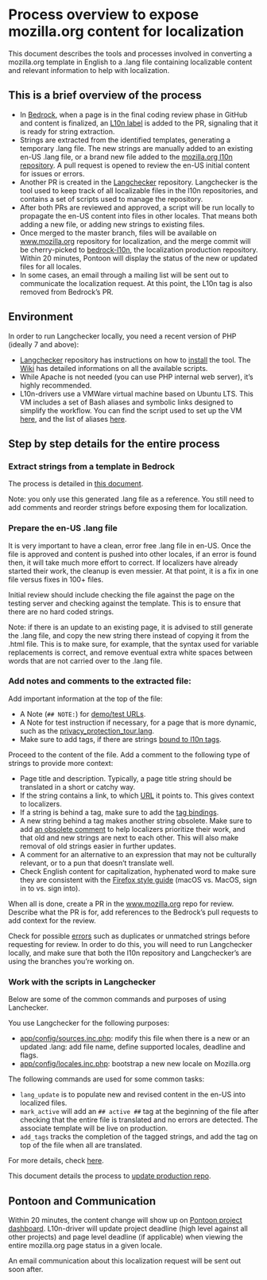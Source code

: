 # Process overview to expose mozilla.org content for localization

This document describes the tools and processes involved in converting a mozilla.org template in English to a .lang file containing localizable content and relevant information to help with localization.

## This is a brief overview of the process

* In [Bedrock](https://github.com/mozilla/bedrock), when a page is in the final coding review phase in GitHub and content is finalized, an [L10n label](https://github.com/mozilla/bedrock/pulls?q=is%3Aopen+is%3Apr+label%3AL10N) is added to the PR, signaling that it is ready for string extraction.
* Strings are extracted from the identified templates, generating a temporary .lang file. The new strings are manually added to an existing en-US .lang file, or a brand new file added to the [mozilla.org l10n repository](https://github.com/mozilla-l10n/www.mozilla.org). A pull request is opened to review the en-US initial content for issues or errors.
* Another PR is created in the [Langchecker](https://github.com/mozilla-l10n/langchecker/) repository. Langchecker is the tool used to keep track of all localizable files in the l10n repositories, and contains a set of scripts used to manage the repository.
* After both PRs are reviewed and approved, a script will be run locally to propagate the en-US content into files in other locales. That means both adding a new file, or adding new strings to existing files.
* Once merged to the master branch, files will be available on www.mozilla.org repository for localization, and the merge commit will be cherry-picked to [bedrock-l10n](https://github.com/mozilla-l10n/bedrock-l10n), the localization production repository. Within 20 minutes, Pontoon will display the status of the new or updated files for all locales.
* In some cases, an email through a mailing list will be sent out to communicate the localization request. At this point, the L10n tag is also removed from Bedrock’s PR.

## Environment

In order to run Langchecker locally, you need a recent version of PHP (ideally 7 and above):
* [Langchecker](https://github.com/mozilla-l10n/langchecker/) repository has instructions on how to [install](https://github.com/mozilla-l10n/langchecker/#installation) the tool. The [Wiki](https://github.com/mozilla-l10n/langchecker/wiki) has detailed informations on all the available scripts.
* While Apache is not needed (you can use PHP internal web server), it’s highly recommended.
* L10n-drivers use a VMWare virtual machine based on Ubuntu LTS. This VM includes a set of Bash aliases and symbolic links designed to simplify the workflow. You can find the script used to set up the VM [here](https://github.com/mozilla-l10n/vm_scripts/blob/master/setup_vm/setup_vm.sh), and the list of aliases [here](https://github.com/mozilla-l10n/vm_scripts/blob/master/.bashrc_aliases).

## Step by step details for the entire process

### Extract strings from a template in Bedrock

The process is detailed in [this document](../../products/mozilla_org/working_bedrock.md).

Note: you only use this generated .lang file as a reference. You still need to add comments and reorder strings before exposing them for localization.

### Prepare the en-US .lang file

It is very important to have a clean, error free .lang file in en-US. Once the file is approved and content is pushed into other locales, if an error is found then, it will take much more effort to correct. If localizers have already started their work, the cleanup is even messier. At that point, it is a fix in one file versus fixes in 100+ files.

Initial review should include checking the file against the page on the testing server and checking against the template. This is to ensure that there are no hard coded strings.

Note: if there is an update to an existing page, it is advised to still generate the .lang file, and copy the new string there instead of copying it from the .html file. This is to make sure, for example, that the syntax used for variable replacements is correct, and remove eventual extra white spaces between words that are not carried over to the .lang file.

### Add notes and comments to the extracted file:

Add important information at the top of the file:
* A Note (`## NOTE:`) for [demo/test URLs](https://github.com/mozilla-l10n/www.mozilla.org/blob/f5747193ee5af7e83fafa2cf70a2031dfa3d9773/en-US/firefox/facebookcontainer/index.lang#L2).
* A Note for test instruction if necessary, for a page that is more dynamic, such as the [privacy_protection_tour.lang](https://github.com/mozilla-l10n/www.mozilla.org/blob/f5747193ee5af7e83fafa2cf70a2031dfa3d9773/en-US/firefox/tracking-protection-tour.lang#L8).
* Make sure to add tags, if there are strings [bound to l10n tags](working_bedrock.md#l10n-tags).

Proceed to the content of the file. Add a comment to the following type of strings to provide more context:
* Page title and description. Typically, a page title string should be translated in a short or catchy way.
* If the string contains a link, to which [URL](https://github.com/mozilla-l10n/www.mozilla.org/blob/f5747193ee5af7e83fafa2cf70a2031dfa3d9773/en-US/firefox/tracking-protection-tour.lang#L129) it points to. This gives context to localizers.
* If a string is behind a tag, make sure to add the [tag bindings](https://github.com/mozilla-l10n/langchecker/wiki/.lang-files-format#string-meta-data).
* A new string behind a tag makes another string obsolete. Make sure to add [an obsolete comment](https://github.com/mozilla-l10n/www.mozilla.org/blob/f5747193ee5af7e83fafa2cf70a2031dfa3d9773/en-US/firefox/tracking-protection-tour.lang#L99) to help localizers prioritize their work, and that old and new strings are next to each other. This will also make removal of old strings easier in further updates.
* A comment for an alternative to an expression that may not be culturally relevant, or to a pun that doesn’t translate well.
* Check English content for capitalization, hyphenated word to make sure they are consistent with the [Firefox style guide](https://design.firefox.com/photon/copy/word-list.html) (macOS vs. MacOS, sign in to vs. sign into).

When all is done, create a PR in the www.mozilla.org repo for review. Describe what the PR is for, add references to the Bedrock’s pull requests to add context for the review.

Check for possible [errors](https://l10n.mozilla-community.org/langchecker/?action=errors) such as duplicates or unmatched strings before requesting for review. In order to do this, you will need to run Langchecker locally, and make sure that both the l10n repository and Langchecker’s are using the branches you’re working on.

### Work with the scripts in Langchecker

Below are some of the common commands and purposes of using Lanchecker.

You use Langchecker for the following purposes:
* [app/config/sources.inc.php](https://github.com/mozilla-l10n/langchecker/blob/master/app/config/sources.inc.php): modify this file when there is a new or an updated .lang: add file name, define supported locales, deadline and flags.
* [app/config/locales.inc.php](https://github.com/mozilla-l10n/langchecker/blob/master/app/config/locales.inc.php): bootstrap a new new locale on Mozilla.org

The following commands are used for some common tasks:
* `lang_update` is to populate new and revised content in the en-US into localized files.
* `mark_active` will add an `## active ##` tag at the beginning of the file after checking that the entire file is translated and no errors are detected. The associate template will be live on production.
* `add_tags` tracks the completion of the tagged strings, and add the tag on top of the file when all are translated.

For more details, check [here](../../tools/webdashboards/langchecker.md).

This document details the process to [update production repo](updating_mozillaorg_production.md).

## Pontoon and Communication

Within 20 minutes, the content change will show up on [Pontoon project dashboard](https://pontoon.mozilla.org/projects/mozillaorg/). L10n-driver will update project deadline (high level against all other projects) and page level deadline (if applicable) when viewing the entire mozilla.org page status in a given locale.

An email communication about this localization request will be sent out soon after.
